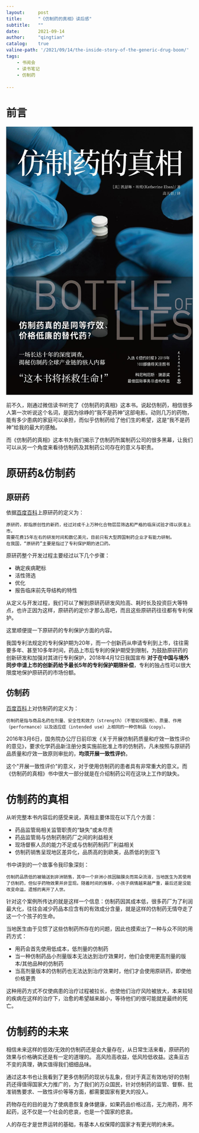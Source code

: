 ```yaml
---
layout:     post
title:      "《仿制药的真相》读后感"
subtitle:   ""
date:       2021-09-14
author:     "qingtian"
catalog:    true
valine-path: '/2021/09/14/the-inside-story-of-the-generic-drug-boom/'
tags:
    - 书阅会
    - 读书笔记
    - 仿制药

---
```


# 前言

![仿制药的真相](/img/20210914/1.jpg)

前不久，刚通过微信读书听完了《仿制药的真相》这本书。说起仿制药，相信很多人第一次听说这个名词，是因为徐峥的“我不是药神”这部电影。动则几万的药物，能有多少患病的家庭可以承担，而似乎仿制药给了他们生的希望，这是“我不是药神”给我的最大的感触。

而《仿制药的真相》这本书为我们揭示了仿制药所属制药公司的很多黑幕，让我们可以从另一个角度来看待仿制药及其制药公司存在的意义与职责。


# 原研药&仿制药

## 原研药

依据[百度百科](https://baike.baidu.com/item/%E5%8E%9F%E7%A0%94%E8%8D%AF/5478646)上原研药的定义为：

```
原研药，即指原创性的新药，经过对成千上万种化合物层层筛选和严格的临床试验才得以获准上市。
需要花费15年左右的研发时间和数亿美元，目前只有大型跨国制药企业才有能力研制。 
在我国，“原研药”主要是指过了专利保护期的进口药。
```

原研药整个开发过程主要经过以下几个步骤：

- 确定疾病靶标
- 活性筛选
- 优化
- 报告临床前先导结构的特性

从定义与开发过程，我们可以了解到原研药研发风险高、耗时长及投资巨大等特点，也许正因为这样，原研药的定价才那么高吧，而且这些原研药往往都有专利保护。

这里顺便提一下原研药的专利保护方面的内容。

我国专利法规定的专利保护期为20年，而一个创新药从申请专利到上市，往往需要多年、甚至10多年时间，药品上市后专利的保护期受到限制，为鼓励原研药的创新研发和加强对其进行专利保护，2018年4月12日我国宣布 **对于在中国与境外同步申请上市的创新药给予最长5年的专利保护期限补偿**，专利的独占性可以很大限度地保护原研药的市场份额。

## 仿制药

[百度百科](https://baike.baidu.com/item/%E4%BB%BF%E5%88%B6%E8%8D%AF/10483601)上对仿制药的定义为：

```
仿制药是指与商品名药在剂量、安全性和效力（strength）（不管如何服用）、质量、作用（performance）以及适应症（intended use）上相同的一种仿制品（copy）。
```

2016年3月6日，国务院办公厅日前印发《关于开展仿制药质量和疗效一致性评价的意见》，要求化学药品新注册分类实施前批准上市的仿制药，凡未按照与原研药品质量和疗效一致原则审批的，**均须开展一致性评价**。

这个"开展一致性评价"的意义，对于使用仿制药的患者具有非常重大的意义。而《仿制药的真相》书中很大一部分就是在介绍制药公司在这块上工作的缺失。

# 仿制药的真相

从听完整本书内容后的感受来说，真相主要体现在以下几个方面：

- 药品监管局相关监管职责的“缺失”或未尽责
- 药品监管局与仿制药制药厂之间的利益相关
- 现场督察人员的能力不足或与仿制药制药厂利益相关
- 仿制药销售呈现地区差异化，品质高的到欧美，品质低的到亚飞

书中讲到的一个故事令我印象深刻：

```
仿制药品质低的被输送到非洲销售，其中一个非洲小孩因脑膜炎而耳朵流液，当地医生为其使用了仿制药，但似乎药物效果并非显现。随着时间的推移，小孩子病情越来越严重，最后还是没能改变命运，遗憾的离开了人世。
```

针对这个案例所传达的就是这样一个信息：仿制药因其成本低，很多药厂为了利润最大化，往往会减少药品本应含有的有效成分含量，就是这样的仿制药无情夺走了这一个个孩子的生命。

当地医生由于见惯了这些仿制药所存在的问题，因此也摸索出了一种与众不同的用药方式：

- 用药会首先使用低成本，低剂量的仿制药
- 当一种仿制药品小剂量版本无法达到治疗效果时，他们会使用更高剂量的版本/其他品种的仿制药
- 当高剂量版本的仿制药也无法达到治疗效果时，他们才会使用原研药，即使他价格更贵

这种用药方式不仅使病患的治疗过程被拉长，也使他们治疗风险被放大，本来较轻的疾病在这样的治疗下，治愈的希望越来越小，等待他们的很可能就是最终的死亡。

# 仿制药的未来

相信未来这样的低效/无效的仿制药还是会大量存在，从日常生活来看，原研药的效果与价格确实还是有一定的道理的。 高风险高收益，低风险低收益。这条亘古不变的真理，确实值得我们细细品味。

通过这本书也让我看到了更多仿制药的现状与乱象，但对于真正有效地/好的仿制药还得值得国家大力推广的，为了我们的万众国民，针对仿制药的监管、督察、批准销售要求、一致性评价等等方面，都需要国家有更大的投入。

药物存在的目的是为了使病患恢复身体健康，如果药品价格过高，无力用药，用不起药，这不仅是一个社会的悲哀，也是一个国家的悲哀。

人的存在才是世界运转的基础，有基本人权保障的国家才有更光明的未来。

